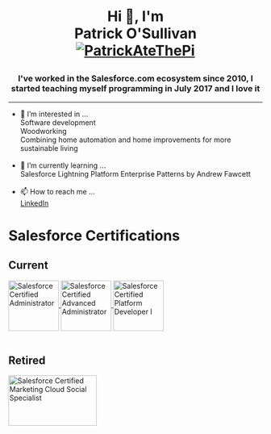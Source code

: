 <h1 align="center">
    Hi 👋, I'm <br>
    Patrick O'Sullivan<br>
    <a href="https://twitter.com/PatrickAteThePi" target="blank"><img src="https://img.shields.io/twitter/follow/PatrickAteThePi?logo=twitter&style=for-the-badge" alt="PatrickAteThePi" /></a>

</p>
</h1>
<h3 align="center">I've worked in the Salesforce.com ecosystem since 2010, I started teaching myself programming in July 2017 and I love it</h3>

---------------------------

- 👀 I’m interested in ...<br>Software development<br>Woodworking <br>Combining home automation and home improvements for more sustainable living<br><br>
- 🌱 I’m currently learning ...<br>Salesforce Lightning Platform Enterprise Patterns by Andrew Fawcett<br><br>
- 📫 How to reach me ...<br>
[LinkedIn](https://linkedin.com/in/patrickjosullivan1)


# Salesforce Certifications

## Current
<a href="https://trailblazer.me/id/posullivan1" target="blank">
    <img align="center" src="https://developer.salesforce.com/resources2/certification-site/images/Certifications-logo/Administrator.png" alt="Salesforce Certified Administrator" height="100" width="100" />
    <img align="center" src="https://developer.salesforce.com/resources2/certification-site/images/Certifications-logo/Advanced-Administrator.png" alt="Salesforce Certified Advanced Administrator" height="100" width="100" />
    <img align="center" src="https://developer.salesforce.com/resources2/certification-site/images/Certifications-logo/Platform-Developer-I.png" alt="Salesforce Certified Platform Developer I" height="100" width="100" />
</a>
<br><br>

## Retired

<a>
    <img align="left" src="https://drm--c.na114.content.force.com/servlet/servlet.ImageServer?id=0153k00000A5Mu0&oid=00DF0000000gZsu&lastMod=1617694213000" alt="Salesforce Certified Marketing Cloud Social Specialist" height="100" width="175" />
</a>
<!---
posullivancb/posullivancb is a ✨ special ✨ repository because its `README.md` (this file) appears on your GitHub profile.
You can click the Preview link to take a look at your changes.
--->
